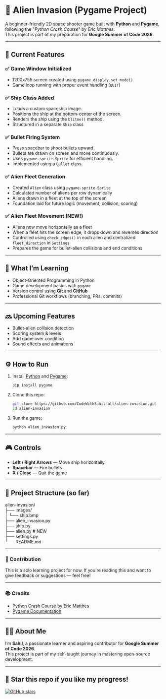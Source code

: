 # 👾 Alien Invasion (Pygame Project)

A beginner-friendly 2D space shooter game built with **Python** and **Pygame**, following the "*Python Crash Course*" by *Eric Matthes*.  
This project is part of my preparation for **Google Summer of Code 2026**.

---

## 🚀 Current Features

### ✅ Game Window Initialized
- 1200x755 screen created using `pygame.display.set_mode()`
- Game loop running with proper event handling (`QUIT`)

### ✅ Ship Class Added
  - Loads a custom spaceship image.
  - Positions the ship at the bottom-center of the screen.
  - Renders the ship using the `blitme()` method.
  - Structured in a separate `Ship` class
  
### ✅ Bullet Firing System
  - Press spacebar to shoot bullets upward.
  - Bullets are drawn on screen and move continuously.
  - Uses `pygame.sprite.Sprite` for efficient handling.
  - Implemented using a `Bullet` class

### ✅ Alien Fleet Generation
- Created `Alien` class using `pygame.sprite.Sprite`
- Calculated number of aliens per row dynamically
- Aliens drawn in a fleet at the top of the screen
- Foundation laid for future logic (movement, collision, scoring)

### ✅ Alien Fleet Movement (NEW!)
- Aliens now move horizontally as a fleet
- When a fleet hits the screen edge, it drops down and reverses direction
- Controlled using `check_edges()` in each alien and centralized `fleet_direction` in `Settings`
- Prepares the game for bullet-alien collisions and end conditions

---

## 🧠 What I’m Learning

- Object-Oriented Programming in Python  
- Game development basics with `pygame`  
- Version control using **Git** and **GitHub**  
- Professional Git workflows (branching, PRs, commits)

---

## 🔜 Upcoming Features

- Bullet-alien collision detection
- Scoring system & levels
- Add game over condition 
- Sound effects and animations  

---

## ⚙️ How to Run

1. Install [Python](https://www.python.org/) and [Pygame](https://www.pygame.org/):
    ```bash
    pip install pygame
    ```

2. Clone this repo:
    ```bash
    git clone https://github.com/CodeWithSahil-alt/alien-invasion.git
    cd alien-invasion
    ```

3. Run the game:
    ```bash
    python alien_invasion.py
    ```

---

## 🎮 Controls

- **Left / Right Arrows** — Move ship horizontally
- **Spacebar** — Fire bullets
- **X / Close** — Quit the game

---


## 📁 Project Structure (so far)
alien-invasion/  
├── images/  
│ └── ship.bmp  
├── alien_invasion.py  
├── ship.py  
├── alien.py # NEW  
├── settings.py  
└── README.md

---

### 🤝 Contribution
This is a solo learning project for now. If you're reading this and want to give feedback or suggestions — feel free!

---

### 📚 Credits

- [Python Crash Course by Eric Matthes](https://nostarch.com/pythoncrashcourse2e)
- [Pygame Documentation](https://www.pygame.org/docs/)

---

## 🙋‍♂️ About Me

I’m **Sahil**, a passionate learner and aspiring contributor for **Google Summer of Code 2026**.  
This project is part of my self-taught journey in mastering open-source development.

---

## 🌟 Star this repo if you like my progress!
[![GitHub stars](https://img.shields.io/github/stars/CodeWithSahil-alt/alien-invasion?style=social)](https://github.com/CodeWithSahil-alt/alien-invasion)